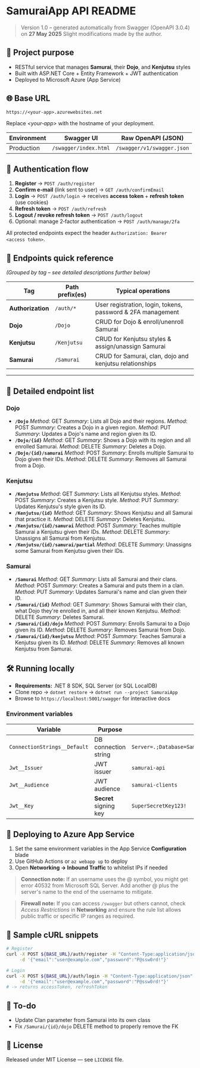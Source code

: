 ﻿# SamuraiApp API README

> Version 1.0 – generated automatically from Swagger (OpenAPI 3.0.4) on **27 May 2025**
> Slight modifications made by the author.

## 📌 Project purpose

* RESTful service that manages **Samurai**, their **Dojo**, and **Kenjutsu** styles
* Built with ASP.NET Core + Entity Framework + JWT authentication
* Deployed to Microsoft Azure (App Service)

## 🌐 Base URL

```
https://<your‑app>.azurewebsites.net
```

Replace *\<your‑app>* with the hostname of your deployment.

| Environment | Swagger UI            | Raw OpenAPI (JSON)         |
| ----------- | --------------------- | -------------------------- |
| Production  | `/swagger/index.html` | `/swagger/v1/swagger.json` |

## 🔐 Authentication flow

1. **Register** → `POST /auth/register`
2. **Confirm e‑mail** (link sent to user) → `GET /auth/confirmEmail`
3. **Login** → `POST /auth/login` → receives **access token** + **refresh token** (use cookies)
4. **Refresh token** → `POST /auth/refresh`
5. **Logout / revoke refresh token** → `POST /auth/logout`
6. Optional: manage 2‑factor authentication → `POST /auth/manage/2fa`

All protected endpoints expect the header
`Authorization: Bearer <access token>`.

## 📖 Endpoints quick reference

*(Grouped by tag – see detailed descriptions further below)*

| Tag               | Path prefix(es) | Typical operations                                          |
| ----------------- | --------------- | ----------------------------------------------------------- |
| **Authorization** | `/auth/*`       | User registration, login, tokens, password & 2FA management |
| **Dojo**          | `/Dojo`         | CRUD for Dojo & enroll/unenroll Samurai                     |
| **Kenjutsu**      | `/Kenjutsu`     | CRUD for Kenjutsu styles & assign/unassign Samurai          |
| **Samurai**       | `/Samurai`      | CRUD for Samurai, clan, dojo and kenjutsu relationships     |

---

## 📑 Detailed endpoint list

### Dojo

* **`/Dojo`**
  *Method*: GET
  *Summary*: Lists all Dojo and their regions.
  *Method*: POST
  *Summary*: Creates a Dojo in a given region.
  *Method*: PUT
  *Summary*: Updates a Dojo's name and region given its ID.
* **`/Dojo/{id}`**
  *Method*: GET
  *Summary*: Shows a Dojo with its region and all enrolled Samurai.
  *Method*: DELETE
  *Summary*: Deletes a Dojo.
* **`/Dojo/{id}/samurai`**
  *Method*: POST
  *Summary*: Enrolls multiple Samurai to Dojo given their IDs.
  *Method*: DELETE
  *Summary*: Removes all Samurai from a Dojo.

### Kenjutsu

* **`/Kenjutsu`**
  *Method*: GET
  *Summary*: Lists all Kenjutsu styles.
  *Method*: POST
  *Summary*: Creates a Kenjutsu style.
  *Method*: PUT
  *Summary*: Updates Kenjutsu's style given its ID.
* **`/Kenjutsu/{id}`**
  *Method*: GET
  *Summary*: Shows Kenjutsu and all Samurai that practice it.
  *Method*: DELETE
  *Summary*: Deletes Kenjutsu.
* **`/Kenjutsu/{id}/samurai`**
  *Method*: POST
  *Summary*: Teaches multiple Samurai a Kenjutsu given their IDs.
  *Method*: DELETE
  *Summary*: Unassigns all Samurai from Kenjutsu.
* **`/Kenjutsu/{id}/samurai/partial`**
  *Method*: DELETE
  *Summary*: Unassigns some Samurai from Kenjutsu given their IDs.

### Samurai

* **`/Samurai`**
  *Method*: GET
  *Summary*: Lists all Samurai and their clans.
  *Method*: POST
  *Summary*: Creates a Samurai and puts them in a clan.
  *Method*: PUT
  *Summary*: Updates Samurai's name and clan given their ID.
* **`/Samurai/{id}`**
  *Method*: GET
  *Summary*: Shows Samurai with their clan, what Dojo they're enrolled in, and all their known Kenjutsu.
  *Method*: DELETE
  *Summary*: Deletes Samurai.
* **`/Samurai/{id}/dojo`**
  *Method*: POST
  *Summary*: Enrolls Samurai to a Dojo given its ID.
  *Method*: DELETE
  *Summary*: Removes Samurai from Dojo.
* **`/Samurai/{id}/kenjutsu`**
  *Method*: POST
  *Summary*: Teaches Samurai a Kenjutsu given its ID.
  *Method*: DELETE
  *Summary*: Removes all known Kenjutsu from Samurai.

## 🛠️ Running locally

* **Requirements:** .NET 8 SDK, SQL Server (or SQL LocalDB)
* Clone repo → `dotnet restore` → `dotnet run --project SamuraiApp`
* Browse to `https://localhost:5001/swagger` for interactive docs

### Environment variables

| Variable                     | Purpose                | Example                                               |
| ---------------------------- | ---------------------- | ----------------------------------------------------- |
| `ConnectionStrings__Default` | DB connection string   | `Server=.;Database=SamuraiDb;Trusted_Connection=True` |
| `Jwt__Issuer`                | JWT issuer             | `samurai-api`                                         |
| `Jwt__Audience`              | JWT audience           | `samurai-clients`                                     |
| `Jwt__Key`                   | **Secret** signing key | `SuperSecretKey123!`                                  |

## 🚀 Deploying to Azure App Service

1. Set the same environment variables in the App Service **Configuration** blade
2. Use GitHub Actions or `az webapp up` to deploy
3. Open **Networking → Inbound Traffic** to whitelist IPs if needed

> **Connection note:** If an username uses the @ symbol, you might get error 40532 from Microsoft SQL Server. Add another @ plus the server's name to the end of the username to mitigate.

> **Firewall note:** If you can access `/swagger` but others cannot, check *Access Restrictions* in **Networking** and ensure the rule list allows public traffic or specific IP ranges as required.

## 🧪 Sample cURL snippets

```bash
# Register
curl -X POST ${BASE_URL}/auth/register -H "Content-Type:application/json" \
     -d '{"email":"user@example.com","password":"P@ssw0rd!"}'

# Login
curl -X POST ${BASE_URL}/auth/login -H "Content-Type:application/json" \
     -d '{"email":"user@example.com","password":"P@ssw0rd!"}'
# -> returns accessToken, refreshToken
```

## 📝 To-do
* Update Clan parameter from Samurai into its own class
* Fix `/Samurai/{id}/dojo` DELETE method to properly remove the FK

## 🧾 License

Released under MIT License — see `LICENSE` file.
